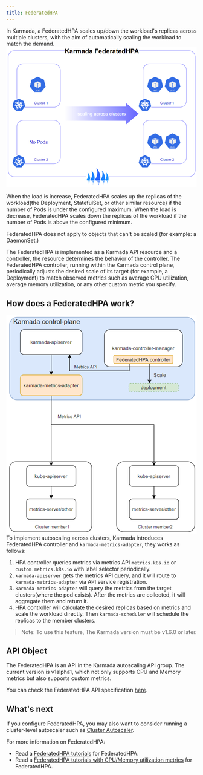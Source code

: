```yaml
---
title: FederatedHPA
---
```


In Karmada, a FederatedHPA scales up/down the workload's replicas across multiple clusters, with the aim of automatically scaling the workload to match the demand.
![img](../../resources/userguide/autoscaling/federatedhpa-overview.png)

When the load is increase, FederatedHPA scales up the replicas of the workload(the Deployment, StatefulSet, or other similar resource) if the number of Pods is under the configured maximum. When the load is decrease, FederatedHPA scales down the replicas of the workload if the number of Pods is above the configured minimum.

FederatedHPA does not apply to objects that can't be scaled (for example: a DaemonSet.)

The FederatedHPA is implemented as a Karmada API resource and a controller, the resource determines the behavior of the controller. The FederatedHPA controller, running within the Karmada control plane, periodically adjusts the desired scale of its target (for example, a Deployment) to match observed metrics such as average CPU utilization, average memory utilization, or any other custom metric you specify.


## How does a FederatedHPA work?

![federatedhpa-architecture](../../resources/userguide/autoscaling/federatedhpa-architecture.png)  
To implement autoscaling across clusters, Karmada introduces FederatedHPA controller and `karmada-metrics-adapter`, they works as follows:
1. HPA controller queries metrics via metrics API `metrics.k8s.io` or `custom.metrics.k8s.io` with label selector periodically.
1. `karmada-apiserver` gets the metrics API query, and it will route to `karmada-metrics-adapter` via API service registration.
1. `karmada-metrics-adapter` will query the metrics from the target clusters(where the pod exists). After the metrics are collected, it will aggregate them and return it.
1. HPA controller will calculate the desired replicas based on metrics and scale the workload directly. Then `karmada-scheduler` will schedule the replicas to the member clusters.

> Note: To use this feature, The Karmada version must be v1.6.0 or later.

## API Object

The FederatedHPA is an API in the Karmada autoscaling API group. The current version is v1alpha1, which not only supports CPU and Memory metrics but also supports custom metrics.  

You can check the FederatedHPA API specification [here](https://github.com/karmada-io/karmada/blob/76acb6d66f462e7e202c52cc4bb19a4798daf124/pkg/apis/autoscaling/v1alpha1/federatedhpa_types.go#L23).

## What's next

If you configure FederatedHPA, you may also want to consider running a cluster-level autoscaler such as [Cluster Autoscaler](https://github.com/kubernetes/autoscaler/tree/master/cluster-autoscaler).  

For more information on FederatedHPA:
* Read a [FederatedHPA tutorials](../../tutorials/autoscaling-with-federatedhpa.md) for FederatedHPA.
* Read a [FederatedHPA tutorials with CPU/Memory utilization metrics](../../tutorials/autoscaling-with-custom-metrics.md) for FederatedHPA.
